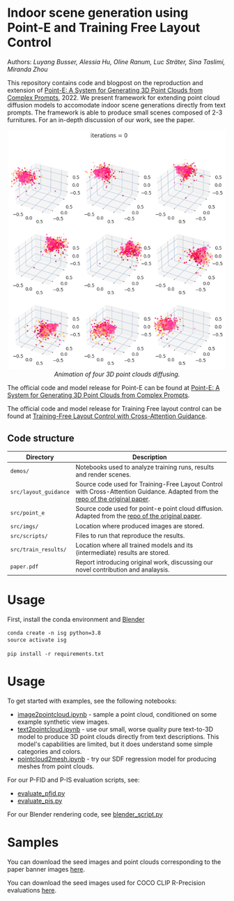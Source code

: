 # Indoor scene generation using Point-E and Training Free Layout Control

Authors: *Luyang Busser, Alessia Hu, Oline Ranum, Luc Sträter, Sina Taslimi, Miranda Zhou*

This repository contains code and blogpost on the reproduction and extension of [Point-E: A System for Generating 3D Point Clouds from Complex Prompts](https://arxiv.org/abs/2212.08751), 2022. We present framework for extending point cloud diffusion models to accomodate indoor scene generations directly from text prompts. The framework is able to produce small scenes composed of 2-3 furnitures. For an in-depth discussion of our work, see the paper.

<p align="center">
   <img src="src/imgs/results/Diffusion.gif" width = 500> 
   <br>
   <text><em>Animation of four 3D point clouds diffusing.</em></text>
</p>

The official code and model release for Point-E can be found at [Point-E: A System for Generating 3D Point Clouds from Complex Prompts](https://github.com/openai/point-e).

The official code and model release for Training Free layout control can be found at [Training-Free Layout Control with Cross-Attention Guidance](https://github.com/silent-chen/layout-guidance).

## Code structure

| Directory | Description |
| --------- | ----------- |
| `demos/` | Notebooks used to analyze training runs, results and render scenes. |
| `src/layout_guidance` | Source code used for Training-Free Layout Control with Cross-Attention Guidance. Adapted from the [repo of the original paper](https://github.com/silent-chen/layout-guidance). |
| `src/point_e` | Source code used for point-e point cloud diffusion. Adapted from the [repo of the original paper](https://github.com/openai/point-e). |
| `src/imgs/` | Location where produced images are stored. |
| `src/scripts/` | Files to run that reproduce the results. |
| `src/train_results/` | Location where all trained models and its (intermediate) results are stored. |
| `paper.pdf` | Report introducing original work, discussing our novel contribution and analaysis. |


# Usage


First, install the conda environment and [Blender](https://www.blender.org/)
```shell
conda create -n isg python=3.8
source activate isg

pip install -r requirements.txt
```

# Usage 

To get started with examples, see the following notebooks:

 * [image2pointcloud.ipynb](src/point_e/examples/image2pointcloud.ipynb) - sample a point cloud, conditioned on some example synthetic view images.
 * [text2pointcloud.ipynb](src/point_e/examples/text2pointcloud.ipynb) - use our small, worse quality pure text-to-3D model to produce 3D point clouds directly from text descriptions. This model's capabilities are limited, but it does understand some simple categories and colors.
 * [pointcloud2mesh.ipynb](src/point_e/examples/pointcloud2mesh.ipynb) - try our SDF regression model for producing meshes from point clouds.

For our P-FID and P-IS evaluation scripts, see:

 * [evaluate_pfid.py](src/point_e/evals/scripts/evaluate_pfid.py)
 * [evaluate_pis.py](src/point_e/evals/scripts/evaluate_pis.py)

For our Blender rendering code, see [blender_script.py](src/point_e/evals/scripts/blender_script.py)

# Samples

You can download the seed images and point clouds corresponding to the paper banner images [here](https://openaipublic.azureedge.net/main/point-e/banner_pcs.zip).

You can download the seed images used for COCO CLIP R-Precision evaluations [here](https://openaipublic.azureedge.net/main/point-e/coco_images.zip).
